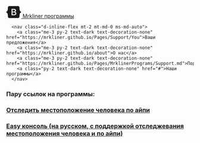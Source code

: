 <link href="https://cdn.jsdelivr.net/npm/bootstrap@5.0.2/dist/css/bootstrap.min.css" rel="stylesheet" integrity="sha384-EVSTQN3/azprG1Anm3QDgpJLIm9Nao0Yz1ztcQTwFspd3yD65VohhpuuCOmLASjC" crossorigin="anonymous">
<div class="d-flex flex-column flex-md-row align-items-center pb-3 mb-4 border-bottom">
      <a href="/" class="d-flex align-items-center text-dark text-decoration-none">
        <svg xmlns="http://www.w3.org/2000/svg" width="40" height="32" class="me-2" viewBox="0 0 118 94" role="img"><title>Bootstrap</title><path fill-rule="evenodd" clip-rule="evenodd" d="M24.509 0c-6.733 0-11.715 5.893-11.492 12.284.214 6.14-.064 14.092-2.066 20.577C8.943 39.365 5.547 43.485 0 44.014v5.972c5.547.529 8.943 4.649 10.951 11.153 2.002 6.485 2.28 14.437 2.066 20.577C12.794 88.106 17.776 94 24.51 94H93.5c6.733 0 11.714-5.893 11.491-12.284-.214-6.14.064-14.092 2.066-20.577 2.009-6.504 5.396-10.624 10.943-11.153v-5.972c-5.547-.529-8.934-4.649-10.943-11.153-2.002-6.484-2.28-14.437-2.066-20.577C105.214 5.894 100.233 0 93.5 0H24.508zM80 57.863C80 66.663 73.436 72 62.543 72H44a2 2 0 01-2-2V24a2 2 0 012-2h18.437c9.083 0 15.044 4.92 15.044 12.474 0 5.302-4.01 10.049-9.119 10.88v.277C75.317 46.394 80 51.21 80 57.863zM60.521 28.34H49.948v14.934h8.905c6.884 0 10.68-2.772 10.68-7.727 0-4.643-3.264-7.207-9.012-7.207zM49.948 49.2v16.458H60.91c7.167 0 10.964-2.876 10.964-8.281 0-5.406-3.903-8.178-11.425-8.178H49.948z" fill="currentColor"></path></svg>
        <span class="fs-4">Mrkliner программы</span>
      </a>

      <nav class="d-inline-flex mt-2 mt-md-0 ms-md-auto">
        <a class="me-3 py-2 text-dark text-decoration-none" href="https://mrkliner.github.io/Pages/Support/You">Ваши предложения</a>
        <a class="me-3 py-2 text-dark text-decoration-none" href="https://mrkliner.github.io/about">О нас</a>
        <a class="me-3 py-2 text-dark text-decoration-none" href="https://mrkliner.github.io/Pages/MrklinerPrograms/Support.md">Поддержка</a>
        <a class="py-2 text-dark text-decoration-none" href="#">Наши программы</a>
      </nav>
</div>
<div>
      <strong><h3 class="me-3 py-2">Пару ссылок на программы:</h3></strong>
      <strong><h3><a href="https://mrkliner.github.io/Pages/Programs/geo.exe">Отследить местоположение человека по айпи</a></h3></strong>
      <strong><h3><a href="https://mrkliner.github.io/Pages/Programs/Russian_console.exe">Easy консоль (на русском, с поддержкой отследжевания местоположения человека и по айпи)</a></h3></strong>
</div>

